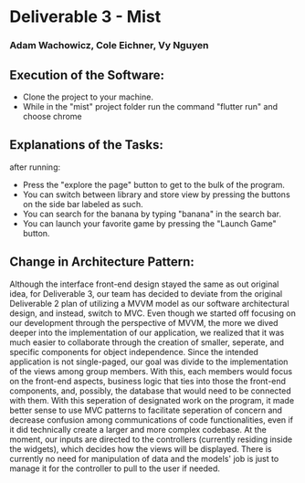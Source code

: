 # Deliverable 3 - Mist
### Adam Wachowicz, Cole Eichner, Vy Nguyen

## Execution of the Software:

* Clone the project to your machine.
* While in the "mist" project folder run the command "flutter run" and choose chrome


## Explanations of the Tasks:
after running:
* Press the "explore the page" button to get to the bulk of the program.
* You can switch between library and store view by pressing the buttons on the side bar labeled as such.
* You can search for the banana by typing "banana" in the search bar.
* You can launch your favorite game by pressing the "Launch Game" button.


## Change in Architecture Pattern:
Although the interface front-end design stayed the same as out original idea, for Deliverable 3, our team has decided to deviate from the original Deliverable 2 plan of utilizing a MVVM model as our software architectural design, and instead, switch to MVC. Even though we started off focusing on our development through the perspective of MVVM, the more we dived deeper into the implementation of our application, we realized that it was much easier to collaborate through the creation of smaller, seperate, and specific components for object independence. Since the intended application is not single-paged, our goal was divide to the implementation of the views among group members. With this, each members would focus on the front-end aspects, business logic that ties into those the front-end components, and, possibly, the database that would need to be connected with them. With this seperation of designated work on the program, it made better sense to use MVC patterns to facilitate seperation of concern and decrease confusion among communications of code functionalities, even if it did technically create a larger and more complex codebase. At the moment, our inputs are directed to the controllers (currently residing inside the widgets), which decides how the views will be displayed. There is currently no need for manipulation of data and the models' job is just to manage it for the controller to pull to the user if needed.

